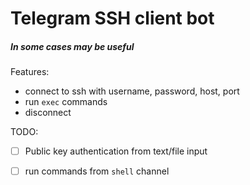 <h1>Telegram SSH client bot </h1>
<h5>In some cases may be useful</h5>

Features:
 * connect to ssh with username, password, host, port
 * run `exec` commands
 * disconnect

TODO:
- [ ] Public key authentication from text/file input
- [ ] run commands from `shell` channel

